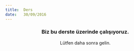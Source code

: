 ```yaml
---
title:  Ders
date:   30/09/2016
---
```


### <center>Biz bu derste üzerinde çalışıyoruz.</center>
<center>Lütfen daha sonra gelin.</center>